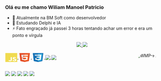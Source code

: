 ### Olá eu me chamo Wiliam Manoel Patricio

- 🔭 Atualmente na BM Soft como desenvolvedor
- 🌱 Estudando Delphi e IA
- ⚡ Fato engraçado já passei 3 horas tentando achar um error e era um ponto e vírgula

<div align="center">
  <a href="https://github.com/WiliamMP">
  <img height="180em" src="https://github-readme-stats.vercel.app/api?username=WiliamMP&show_icons=true&theme=dark&include_all_commits=true&count_private=true"/>
  <img height="180em" src="https://github-readme-stats.vercel.app/api/top-langs/?username=WiliamMP&layout=compact&langs_count=7&theme=dark"/>
</div>
<div style="display: inline_block"><br>
  <img align="center" alt="WMP-Js" height="30" width="40" src="https://raw.githubusercontent.com/devicons/devicon/master/icons/javascript/javascript-plain.svg">
  <img align="center" alt="WMP-HTML" height="30" width="40" src="https://raw.githubusercontent.com/devicons/devicon/master/icons/html5/html5-original.svg">
  <img align="center" alt="WMP-CSS" height="30" width="40" src="https://raw.githubusercontent.com/devicons/devicon/master/icons/css3/css3-original.svg">
  <img align="center" alt"WMP-Jar" height="35" width=""40 src="https://cdn.jsdelivr.net/gh/devicons/devicon/icons/java/java-original.svg">
  <img align="center" alt"WMP-Lua" height="30" width=""40 src="https://cdn.jsdelivr.net/gh/devicons/devicon/icons/lua/lua-original.svg">
  <img align="right" alt="WMP-Pic" height="150" style="border-radius:50px;" src="https://avatars.githubusercontent.com/u/88117171?v=4">
</div>

  ##
  
  <div> 
  <a href="https://www.youtube.com/channel/UCNT69-Cn1wHqbXuxHUMISGw" target="_blank"><img src="https://img.shields.io/badge/YouTube-FF0000?style=for-the-badge&logo=youtube&logoColor=white" target="_blank"></a>
  <a href="https://www.instagram.com/wiliam_patricio/" target="_blank"><img src="https://img.shields.io/badge/-Instagram-%23E4405F?style=for-the-badge&logo=instagram&logoColor=white" target="_blank"></a>
  <a href="https://discord.gg/J2uR8Zb6rr" target="_blank"><img src="https://img.shields.io/badge/Discord-7289DA?style=for-the-badge&logo=discord&logoColor=white" target="_blank"></a> 
  <a href = "mailto:wiliampatricio@gmail.com"><img src="https://img.shields.io/badge/-Gmail-%23333?style=for-the-badge&logo=gmail&logoColor=white" target="_blank"></a>
  <a href="https://www.linkedin.com/in/wiliam-patricio-170069222/" target="_blank"><img src="https://img.shields.io/badge/-LinkedIn-%230077B5?style=for-the-badge&logo=linkedin&logoColor=white" target="_blank"></a> 
 
</div>
